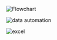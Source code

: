 
![Flowchart](https://github.com/krizhnaa/Automated-Data-Entry-Project/assets/86138069/a0f522ae-d733-4346-9a3e-2cfcb529d35a)

![data automation](https://github.com/krizhnaa/Automated-Data-Entry-Project/assets/86138069/27ad7008-522f-472b-b816-90ce21bac672)

![excel](https://github.com/krizhnaa/Automated-Data-Entry-Project/assets/86138069/04106060-c74a-44f1-9932-bf081cc80778)
